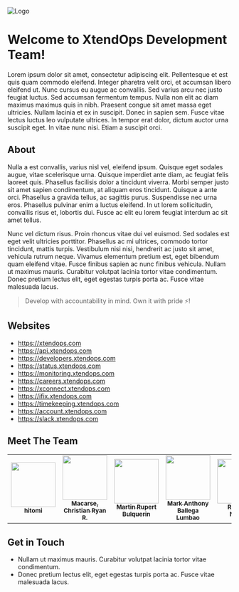 ![Logo](https://i.imgur.com/yspRiI7.jpg)

# Welcome to XtendOps Development Team!

Lorem ipsum dolor sit amet, consectetur adipiscing elit. Pellentesque et est quis quam commodo eleifend. Integer pharetra velit orci, et accumsan libero eleifend ut. Nunc cursus eu augue ac convallis. Sed varius arcu nec justo feugiat luctus. Sed accumsan fermentum tempus. Nulla non elit ac diam maximus maximus quis in nibh. Praesent congue sit amet massa eget ultricies. Nullam lacinia et ex in suscipit. Donec in sapien sem. Fusce vitae lectus luctus leo vulputate ultrices. In tempor erat dolor, dictum auctor urna suscipit eget. In vitae nunc nisi. Etiam a suscipit orci.

## About

Nulla a est convallis, varius nisl vel, eleifend ipsum. Quisque eget sodales augue, vitae scelerisque urna. Quisque imperdiet ante diam, ac feugiat felis laoreet quis. Phasellus facilisis dolor a tincidunt viverra. Morbi semper justo sit amet sapien condimentum, at aliquam eros tincidunt. Quisque a ante orci. Phasellus a gravida tellus, ac sagittis purus. Suspendisse nec urna eros. Phasellus pulvinar enim a luctus eleifend. In ut lorem sollicitudin, convallis risus et, lobortis dui. Fusce ac elit eu lorem feugiat interdum ac sit amet tellus.

Nunc vel dictum risus. Proin rhoncus vitae dui vel euismod. Sed sodales est eget velit ultricies porttitor. Phasellus ac mi ultrices, commodo tortor tincidunt, mattis turpis. Vestibulum nisi nisi, hendrerit ac justo sit amet, vehicula rutrum neque. Vivamus elementum pretium est, eget bibendum quam eleifend vitae. Fusce finibus sapien ac nunc finibus vehicula. Nullam ut maximus mauris. Curabitur volutpat lacinia tortor vitae condimentum. Donec pretium lectus elit, eget egestas turpis porta ac. Fusce vitae malesuada lacus.

> Develop with accountability in mind. Own it with pride ⚡!

## Websites

- https://xtendops.com
- https://api.xtendops.com
- https://developers.xtendops.com
- https://status.xtendops.com
- https://monitoring.xtendops.com
- https://careers.xtendops.com
- https://xconnect.xtendops.com
- https://ifix.xtendops.com
- https://timekeeping.xtendops.com
- https://account.xtendops.com
- https://slack.xtendops.com

## Meet The Team

<table>
  <tr>
    <td align="center"><a href="https://github.com/TommyCabrera"><img src="https://avatars2.githubusercontent.com/u/73001130?v=4" width="100px;" alt=""/><br /><sub><b>hitomi</b></sub></a><br /></td>
    <td align="center"><a href="http://crrmacarse.github.io / 139.59.100.139"><img src="https://avatars3.githubusercontent.com/u/39759024?v=4" width="100px;" alt=""/><br /><sub><b>Macarse, Christian Ryan R.</b></sub></a><br /></td>
    <td align="center"><a href="https://github.com/rupertbulquerin"><img src="https://avatars2.githubusercontent.com/u/37164890?v=4" width="100px;" alt=""/><br /><sub><b>Martin Rupert Bulquerin</b></sub></a><br /></td>
    <td align="center"><a href="https://m-a-l.herokuapp.com"><img src="https://avatars0.githubusercontent.com/u/9671486?v=4" width="100px;" alt=""/><br /><sub><b>Mark Anthony Ballega Lumbao</b></sub></a><br /></td>
    <td align="center"><a href="https://twitter.com/raiofrivia"><img src="https://avatars1.githubusercontent.com/u/19511252?v=4" width="100px;" alt=""/><br /><sub><b>Rey Den Nalasa</b></sub></a><br /></td>
    <td align="center"><a href="https://github.com/keso-12"><img src="https://avatars3.githubusercontent.com/u/17907451?v=4" width="100px;" alt=""/><br /><sub><b>Kenneth B. So</b></sub></a><br /></td>
  </tr>
</table>

## Get in Touch

- Nullam ut maximus mauris. Curabitur volutpat lacinia tortor vitae condimentum.
- Donec pretium lectus elit, eget egestas turpis porta ac. Fusce vitae malesuada lacus.
